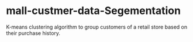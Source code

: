 # mall-custmer-data-Segementation
 K-means clustering algorithm to group customers of a retail store based on their   purchase history.
